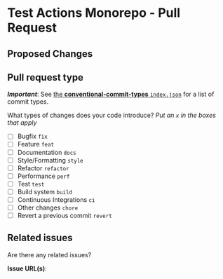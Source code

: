 # Test Actions Monorepo - Pull Request
<!--- Please remove all comments prior to opening the pull request with this template --->

## Proposed Changes
<!--- Describe the big picture of your changes here to communicate to the maintainers why this pull request should be accepted. If it fixes a bug or resolves a feature request, be sure to link to that issue. --->

## Pull request type
***Important***: See [the **conventional-commit-types** `index.json`](https://github.com/commitizen/conventional-commit-types/blob/master/index.json) for a list of commit types.
<!-- Please try to limit your pull request to one type, submit multiple pull requests if needed. --> 

What types of changes does your code introduce? 
_Put an `x` in the boxes that apply_
- [ ] Bugfix                    `fix`
- [ ] Feature                   `feat`
- [ ] Documentation             `docs`
- [ ] Style/Formatting          `style`
- [ ] Refactor                  `refactor`
- [ ] Performance               `perf`
- [ ] Test                      `test`
- [ ] Build system              `build`
- [ ] Continuous Integrations   `ci`
- [ ] Other changes             `chore`
- [ ] Revert a previous commit  `revert`

## Related issues
Are there any related issues?
<!-- Please include the URL to the related issue(s). -->
**Issue URL(s)**: 

